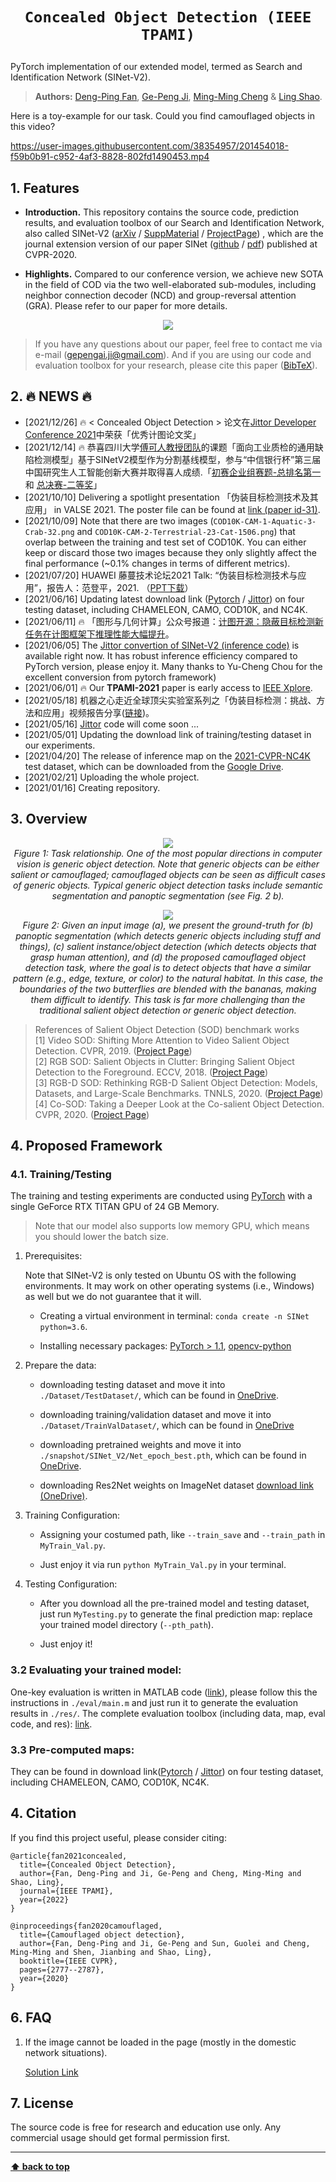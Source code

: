 # <p align=center>`Concealed Object Detection (IEEE TPAMI)`</p>

PyTorch implementation of our extended model, termed as Search and Identification Network (SINet-V2).

> **Authors:** 
> [Deng-Ping Fan](https://dengpingfan.github.io/), 
> [Ge-Peng Ji](https://github.com/GewelsJI), 
> [Ming-Ming Cheng](https://mmcheng.net/) &
> [Ling Shao](http://www.inceptioniai.org/).

Here is a toy-example for our task. Could you find camouflaged objects in this video?


https://user-images.githubusercontent.com/38354957/201454018-f59b0b91-c952-4af3-8828-802fd1490453.mp4


## 1. Features

- **Introduction.** This repository contains the source code, prediction results, and evaluation toolbox of our Search and Identification Network, also called SINet-V2 ([arXiv](http://dpfan.net/wp-content/uploads/ConcealedOD_paper.pdf) / [SuppMaterial](http://dpfan.net/wp-content/uploads/ConcealedOD_supp.pdf) / [ProjectPage](http://dpfan.net/Camouflage/))
, which are the journal extension version of our paper SINet ([github](https://github.com/DengPingFan/SINet) /
[pdf](https://openaccess.thecvf.com/content_CVPR_2020/papers/Fan_Camouflaged_Object_Detection_CVPR_2020_paper.pdf)) published at CVPR-2020.

- **Highlights.** Compared to our conference version, we achieve new SOTA in the field of COD via the two 
well-elaborated sub-modules, including neighbor connection decoder (NCD) and group-reversal attention (GRA). 
Please refer to our paper for more details.


<p align="center">
    <img src="./imgs/SINet-V2-Award.png"/> <br />
</p>


> If you have any questions about our paper, feel free to contact me via e-mail (gepengai.ji@gmail.com). 
> And if you are using our code and evaluation toolbox for your research, please cite this paper ([BibTeX](#4-citation)).

## 2. :fire: NEWS :fire:

- [2021/12/26] :fire: < Concealed Object Detection > 论文在[Jittor Developer Conference 2021](https://cg.cs.tsinghua.edu.cn/jittor/news/2021-12-27-15-27-00-00-jdc1/)中荣获「优秀计图论文奖」
- [2021/12/14] :fire: 恭喜四川大学[傅可人教授团队](http://www.kerenfu.top/)的课题「面向工业质检的通用缺陷检测模型」基于SINetV2模型作为分割基线模型，参与“中信银行杯”第三届中国研究生人工智能创新大赛并取得喜人成绩.「[初赛企业组赛题-总排名第一](https://cpipc.acge.org.cn//cw/detail/2c9088a5696cbf370169a3f8101510bd/2c9080147c35e5a8017c5e7e939c43d6) 和 [总决赛-二等奖](https://cpipc.acge.org.cn//cw/detail/2c9088a5696cbf370169a3f8101510bd/2c90800c7da2aae7017db76b3abf07c6)」
- [2021/10/10] Delivering a spotlight presentation 「伪装目标检测技术及其应用」 in VALSE 2021. The poster file can be found at [link (paper id-31)](http://valser.org/2021/#/poster).
- [2021/10/09] Note that there are two images (`COD10K-CAM-1-Aquatic-3-Crab-32.png` and `COD10K-CAM-2-Terrestrial-23-Cat-1506.png`) that overlap between the training and test set of COD10K. You can either keep or discard those two images because they only slightly affect the final performance (~0.1% changes in terms of different metrics).
- [2021/07/20] HUAWEI 藤蔓技术论坛2021 Talk: “伪装目标检测技术与应用”，报告人：范登平，2021. （[PPT下载](http://dpfan.net/wp-content/uploads/IIAI-%E4%BC%AA%E8%A3%85%E7%9B%AE%E6%A0%87%E6%A3%80%E6%B5%8B%E6%8A%80%E6%9C%AF%E4%B8%8E%E5%BA%94%E7%94%A8-V6.pptx)）
- [2021/06/16] Updating latest download link ([Pytorch](https://drive.google.com/file/d/1I3vKdcjafkTb2U2pOke07khurXxqLpzR/view?usp=sharing) / [Jittor](https://drive.google.com/file/d/13DeX-IMFE6u0TnNG5blUvHzo5o21cVpc/view?usp=sharing)) on four testing dataset, including CHAMELEON, CAMO, COD10K, and NC4K.
- [2021/06/11] :fire: 「图形与几何计算」公众号报道：[计图开源：隐蔽目标检测新任务在计图框架下推理性能大幅提升](https://cg.cs.tsinghua.edu.cn/jittor/news/2021-06-11-00-00-cod/)。 
- [2021/06/05] The [Jittor convertion of SINet-V2 (inference code)](https://github.com/GewelsJI/SINet-V2/tree/main/jittor) is available right now.
  It has robust inference efficiency compared to PyTorch version, please enjoy it. 
  Many thanks to Yu-Cheng Chou for the excellent conversion from pytorch framework)
- [2021/06/01] :fire: Our **TPAMI-2021** paper is early access to [IEEE Xplore](https://ieeexplore.ieee.org/document/9444794).
- [2021/05/18] 机器之心走近全球顶尖实验室系列之「伪装目标检测：挑战、方法和应用」视频报告分享([链接](https://app6ca5octe2206.pc.xiaoe-tech.com/detail/v_60a36389e4b0adb2d8652c35/3))。
- [2021/05/16] [Jittor](https://cg.cs.tsinghua.edu.cn/jittor/) code will come soon ...
- [2021/05/01] Updating the download link of training/testing dataset in our experiments.
- [2021/04/20] The release of inference map on the [2021-CVPR-NC4K](https://github.com/JingZhang617/COD-Rank-Localize-and-Segment) test dataset, which can be downloaded from the [Google Drive](https://drive.google.com/file/d/1ux2-eDSaAu0EcEV-s04s5u-H27W5siFx/view?usp=sharing).
- [2021/02/21] Uploading the whole project.
- [2021/01/16] Creating repository.


## 3. Overview

<p align="center">
    <img src="./imgs/TaskRelationship.png"/> <br />
    <em> 
    Figure 1: Task relationship. One of the most popular directions in computer vision is generic object detection. 
    Note that generic objects can be either salient or camouflaged; camouflaged objects can be seen as difficult cases of 
    generic objects. Typical generic object detection tasks include semantic segmentation and panoptic 
    segmentation (see Fig. 2 b).
    </em>
</p>

<p align="center">
    <img src="./imgs/CamouflagedTask.png"/> <br />
    <em> 
    Figure 2: Given an input image (a), we present the ground-truth for (b) panoptic segmentation 
    (which detects generic objects including stuff and things), (c) salient instance/object detection 
    (which detects objects that grasp human attention), and (d) the proposed camouflaged object detection task, 
    where the goal is to detect objects that have a similar pattern (e.g., edge, texture, or color) to the natural habitat. 
    In this case, the boundaries of the two butterflies are blended with the bananas, making them difficult to identify. 
    This task is far more challenging than the traditional salient object detection or generic object detection.
    </em>
</p>

> References of Salient Object Detection (SOD) benchmark works<br>
> [1] Video SOD: Shifting More Attention to Video Salient Object Detection. CVPR, 2019. ([Project Page](http://dpfan.net/davsod/))<br>
> [2] RGB SOD: Salient Objects in Clutter: Bringing Salient Object Detection to the Foreground. ECCV, 2018. ([Project Page](https://dpfan.net/socbenchmark/))<br>
> [3] RGB-D SOD: Rethinking RGB-D Salient Object Detection: Models, Datasets, and Large-Scale Benchmarks. TNNLS, 2020. ([Project Page](http://dpfan.net/d3netbenchmark/))<br>
> [4] Co-SOD: Taking a Deeper Look at the Co-salient Object Detection. CVPR, 2020. ([Project Page](http://dpfan.net/CoSOD3K/))


## 4. Proposed Framework

### 4.1. Training/Testing

The training and testing experiments are conducted using [PyTorch](https://github.com/pytorch/pytorch) with 
a single GeForce RTX TITAN GPU of 24 GB Memory.

> Note that our model also supports low memory GPU, which means you should lower the batch size.

1. Prerequisites:
   
    Note that SINet-V2 is only tested on Ubuntu OS with the following environments. 
    It may work on other operating systems (i.e., Windows) as well but we do not guarantee that it will.
    
    + Creating a virtual environment in terminal: `conda create -n SINet python=3.6`.
    
    + Installing necessary packages: [PyTorch > 1.1](https://pytorch.org/), [opencv-python](https://pypi.org/project/opencv-python/)

1. Prepare the data:

    + downloading testing dataset and move it into `./Dataset/TestDataset/`, 
    which can be found in [OneDrive](https://anu365-my.sharepoint.com/:u:/g/personal/u7248002_anu_edu_au/EVI0Bjs7k_VIvz4HmSVV9egBo48vjwX7pvx7deXBtooBYg?e=FjGqZZ).

    + downloading training/validation dataset and move it into `./Dataset/TrainValDataset/`, 
    which can be found in [OneDrive](https://anu365-my.sharepoint.com/:u:/g/personal/u7248002_anu_edu_au/EQ75AD2A5ClIgqNv6yvstSwBQ1jJNC6DNbk8HISuxPV9QA?e=UhHKSD)
    
    + downloading pretrained weights and move it into `./snapshot/SINet_V2/Net_epoch_best.pth`, 
    which can be found in [OneDrive](https://anu365-my.sharepoint.com/:u:/g/personal/u7248002_anu_edu_au/EVU4T03bwF9ApK7-ilMFe5oB4ymicZv6NLw3Qf9t5psujA?e=A3b7tf).
    
    + downloading Res2Net weights on ImageNet dataset [download link (OneDrive)](https://anu365-my.sharepoint.com/:u:/g/personal/u7248002_anu_edu_au/ETPXmFGOAstDluY2UPI5BKMBeM3RYTEUiA9DhKT8D-kfeA?e=NJP4Gc).
   
1. Training Configuration:

    + Assigning your costumed path, like `--train_save` and `--train_path` in `MyTrain_Val.py`.
    
    + Just enjoy it via run `python MyTrain_Val.py` in your terminal.

1. Testing Configuration:

    + After you download all the pre-trained model and testing dataset, just run `MyTesting.py` to generate the final prediction map: 
    replace your trained model directory (`--pth_path`).
    
    + Just enjoy it!

### 3.2 Evaluating your trained model:

One-key evaluation is written in MATLAB code ([link](https://drive.google.com/file/d/1_h4_CjD5GKEf7B1MRuzye97H0MXf2GE9/view?usp=sharing)), 
please follow this the instructions in `./eval/main.m` and just run it to generate the evaluation results in `./res/`.
The complete evaluation toolbox (including data, map, eval code, and res): [link](https://drive.google.com/file/d/1qga1UJlIQdHNlt_F9TdN4lmmOH4gN7l2/view?usp=sharing). 

### 3.3 Pre-computed maps: 
They can be found in download link([Pytorch](https://drive.google.com/file/d/1I3vKdcjafkTb2U2pOke07khurXxqLpzR/view?usp=sharing) / [Jittor](https://drive.google.com/file/d/13DeX-IMFE6u0TnNG5blUvHzo5o21cVpc/view?usp=sharing)) on four testing dataset, including CHAMELEON, CAMO, COD10K, NC4K.


## 4. Citation

If you find this project useful, please consider citing:

    @article{fan2021concealed,
      title={Concealed Object Detection},
      author={Fan, Deng-Ping and Ji, Ge-Peng and Cheng, Ming-Ming and Shao, Ling},
      journal={IEEE TPAMI},
      year={2022}
    }
    
    @inproceedings{fan2020camouflaged,
      title={Camouflaged object detection},
      author={Fan, Deng-Ping and Ji, Ge-Peng and Sun, Guolei and Cheng, Ming-Ming and Shen, Jianbing and Shao, Ling},
      booktitle={IEEE CVPR},
      pages={2777--2787},
      year={2020}
    }

## 6. FAQ

1. If the image cannot be loaded in the page (mostly in the domestic network situations).

    [Solution Link](https://blog.csdn.net/weixin_42128813/article/details/102915578)
    
    
## 7. License

The source code is free for research and education use only. Any commercial usage should get formal permission first.

---

**[⬆ back to top](#0-preface)**
